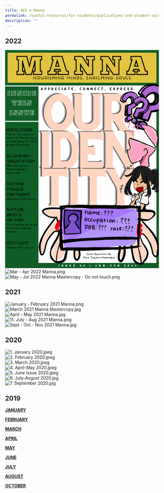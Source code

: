 ```yaml
---
title: AES e Manna
permalink: /useful-resources/for-students/publications-and-student-voices/aes-e-manna/
description: ""
---
```

2022
----

[![Jan - Feb 2022.png](/images/Jan%20-%20Feb%202022.png)](https://viewer.joomag.com/manna-issue-22-jan-feb-2022/0410370001646987218?short&) <br>
![Mar - Apr 2022 Manna.png](https://assumptionenglish.moe.edu.sg/qql/slot/u753/School%20Owned%20Publications/Mar%20-%20Apr%202022%20Manna.png) <br>
![May - Jul 2022 Manna Mastercopy - Do not touch.png](https://assumptionenglish.moe.edu.sg/qql/slot/u753/School%20Owned%20Publications/May%20-%20Jul%202022%20Manna%20Mastercopy%20-%20Do%20not%20touch.png)  

2021
----

  
![January - February 2021 Manna.png](https://assumptionenglish.moe.edu.sg/qql/slot/u753/School%20Owned%20Publications/January%20-%20February%202021%20Manna.png)<br>
![March 2021 Manna Mastercopy.jpg](https://assumptionenglish.moe.edu.sg/qql/slot/u753/School%20Owned%20Publications/March%202021%20Manna%20Mastercopy.jpg)<br>
![April - May 2021 Manna.jpg](https://assumptionenglish.moe.edu.sg/qql/slot/u753/School%20Owned%20Publications/April%20-%20May%202021%20Manna.jpg)<br>
![11. July - Aug 2021 Manna.png](https://assumptionenglish.moe.edu.sg/qql/slot/u753/School%20Owned%20Publications/11.%20July%20-%20Aug%202021%20Manna.png)  <br>
![Sept - Oct - Nov 2021 Manna.jpg](https://assumptionenglish.moe.edu.sg/qql/slot/u753/School%20Owned%20Publications/Sept%20-%20Oct%20-%20Nov%202021%20Manna.jpg)  

2020
----

  
![1. January 2020.jpeg](https://assumptionenglish.moe.edu.sg/qql/slot/u753/School%20Owned%20Publications/.tn.1.%20January%202020.jpeg.mid.jpg)<br>
![2. February 2020.jpeg](https://assumptionenglish.moe.edu.sg/qql/slot/u753/School%20Owned%20Publications/.tn.2.%20February%202020.jpeg.mid.jpg)<br>
![3. March 2020.jpeg](https://assumptionenglish.moe.edu.sg/qql/slot/u753/School%20Owned%20Publications/.tn.3.%20March%202020.jpeg.mid.jpg)  <br>
![4. April-May 2020.jpeg](https://assumptionenglish.moe.edu.sg/qql/slot/u753/School%20Owned%20Publications/.tn.4.%20April-May%202020.jpeg.mid.jpg)<br>
![5. June Issue 2020.jpeg](https://assumptionenglish.moe.edu.sg/qql/slot/u753/School%20Owned%20Publications/5.%20June%20Issue%202020.jpeg)<br>
![6. July-August 2020.jpg](https://assumptionenglish.moe.edu.sg/qql/slot/u753/School%20Owned%20Publications/6.%20July-August%202020.jpg)<br>
![7. September 2020.jpg](https://assumptionenglish.moe.edu.sg/qql/slot/u753/School%20Owned%20Publications/7.%20September%202020.jpg)  

2019
----

**[**JANUARY**](https://joom.ag/5zna)** 

[**FEBRUARY**](https://joom.ag/oIZa)

[**MARCH**](https://joom.ag/7Zha)

[**APRIL**](https://joom.ag/2Roa)

[**MAY**](https://joom.ag/xaze)

[**JUNE**](https://joom.ag/RQ4e)

[**JULY**](https://joom.ag/Du8e)

[**AUGUST**](https://joom.ag/4ARe)

[**OCTOBER**](https://joom.ag/aVte)